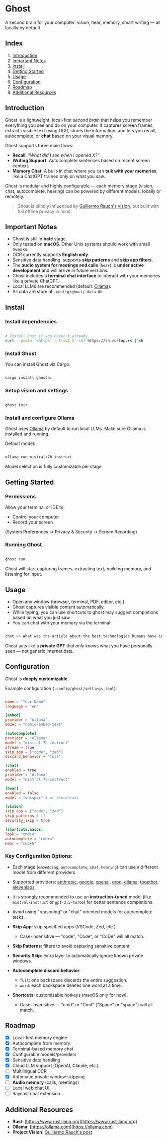 # Ghost

A second brain for your computer: vision, hear, memory, smart writing — all locally by default.

## Index

1. [Introduction](#introduction)
2. [Important Notes](#important-notes)
3. [Install](#install)
4. [Getting Started](#getting-started)
5. [Usage](#usage)
6. [Configuration](#configuration)
7. [Roadmap](#roadmap)
8. [Additional Resources](#additional-resources)

## Introduction

Ghost is a lightweight, local-first _second brain_ that helps you remember everything you see and do on your computer.
It captures screen frames, extracts visible text using OCR, stores the information, and lets you recall, autocomplete, or **chat** based on your visual memory.

Ghost supports three main flows:

- **Recall**: _"What did I see when I opened X?"_
- **Writing Support**: Autocomplete sentences based on recent screen context.
- **Memory Chat**: A built-in chat where you can **talk with your memories**, like a ChatGPT trained only on what you saw.

Ghost is modular and highly configurable — each memory stage (vision, chat, autocomplete, hearing) can be powered by different models, locally or remotely.

> Ghost is blindly influenced by [Guillermo Rauch's vision](https://x.com/rauchg/status/1903528336241861113), but built with full offline privacy in mind.

## Important Notes

- Ghost is still in **bate** stage.
- Only tested on **macOS**. Other Unix systems should work with small tweaks.
- OCR currently supports **English only**.
- Sensitive data handling: supports **skip patterns** and **skip app filters**.
- The **audio system for meetings and calls** (`hear`) is **under active development** and will arrive in future versions.
- Ghost includes a **terminal chat interface** to interact with your memories like a private ChatGPT.
- Local LLMs are recommended (default: [Ollama](https://ollama.com/)).
- All data are store at `.config/ghost/.data.db`

## Install

### Install dependencies

```sh

# Install Rust if you haven't already.
curl --proto '=https' --tlsv1.2 -sSf https://sh.rustup.rs | sh
```

### Install Ghost

You can install Ghost via Cargo:

```sh

cargo install ghostai

```

### Setup vision and settings

```sh

ghost init
```

### Install and configure Ollama

Ghost uses [Ollama](https://ollama.com/) by default to run local LLMs.
Make sure Ollama is installed and running.

Default model:

```sh

ollama run mistral:7b-instruct
```

Model selection is fully customizable per stage.

## Getting Started

### Permissions

Allow your terminal or IDE to:

- Control your computer
- Record your screen

(System Preferences → Privacy & Security → Screen Recording)

### Running Ghost

```sh

ghost run
```

Ghost will start capturing frames, extracting text, building memory, and listening for input.

## Usage

- Open any window (browser, terminal, PDF, editor, etc.).
- Ghost captures visible content automatically.
- While typing, you can use shortcuts to ghost may suggest completions based on what you just saw.
- You can chat with your memory via the terminal:

```sh

chat >> What was the article about the best technologies humans have invented?
```

Ghost acts like a **private GPT** that only knows what you have personally seen — not generic internet data.

## Configuration

Ghost is **deeply customizable**.

Example configuration (`.config/ghost/settings.toml`):

```toml

name = "Your Name"
language = "en"

[embed]
provider = "ollama"
model = "nomic-embed-text"

[autocomplete]
provider = "ollama"
model = "mistral:7b-instruct"
stream = true
skip_app = ["code", "zed"]
discard_behavior = "full"

[chat]
enabled = true
provider = "ollama"
model = "mistral:7b-instruct"

[hear]
enabled = false
model = "whisper" # or elevenlabs

[vision]
skip_app = ["code", "zed"]
skip_patterns = []
security_skip = true

[shortcuts.macos]
look = "cmd+c"
autocomplete = "cmd+a"
hear = "cmd+h"
```

### Key Configuration Options:

- Each stage (`embedding`, `autocomplete`, `chat`, `hearing`) can use a different model from different providers.
- Supported providers: [anthropic](https://www.anthropic.com/), [google](https://deepmind.google/technologies/gemini/), [openai](https://openai.com/), [groq](https://groq.com/), [ollama](https://ollama.com/), [together](https://together.ai/), [elevenlabs](https://elevenlabs.io/)
- It is strongly recommended to use an **instruction-tuned** model (like `mistral-instruct` or `gpt-3.5-turbo`) for better sentence completions.
- Avoid using "reasoning" or "chat" oriented models for autocomplete tasks.

- **Skip App**: skip specified apps (VSCode, Zed, etc.).
  - Case-insensitive — "code", "Code", or "CoDe" will all match.
- **Skip Patterns**: filters to avoid capturing sensitive content.
- **Security Skip**: extra layer to automatically ignore known private windows.
- **Autocomplete discard behavior**:
  - `full`: one backspace discards the entire suggestion.
  - `word`: each backspace deletes one word at a time.
- **Shortcuts**: customizable hotkeys (macOS only for now).
  - Case-insensitive — "cmd" or "Cmd" ("Space" or "space") will all match.

## Roadmap

- [x] Local-first memory engine
- [x] Autocomplete from memory
- [x] Terminal-based memory chat
- [x] Configurable models/providers
- [x] Sensitive data handling
- [x] Cloud LLM support (OpenAI, Claude, etc.)
- [ ] Multilingual OCR
- [x] Automatic private window skipping
- [ ] **Audio memory** (calls, meetings)
- [ ] Local web chat UI
- [ ] Raycast chat extension

## Additional Resources

- **Rust**: [https://www.rust-lang.org](https://www.rust-lang.org)
- **Ollama**: [https://ollama.com](https://ollama.com)
- **Project Vision**: [Guillermo Rauch's post](https://x.com/rauchg/status/1903528336241861113)
